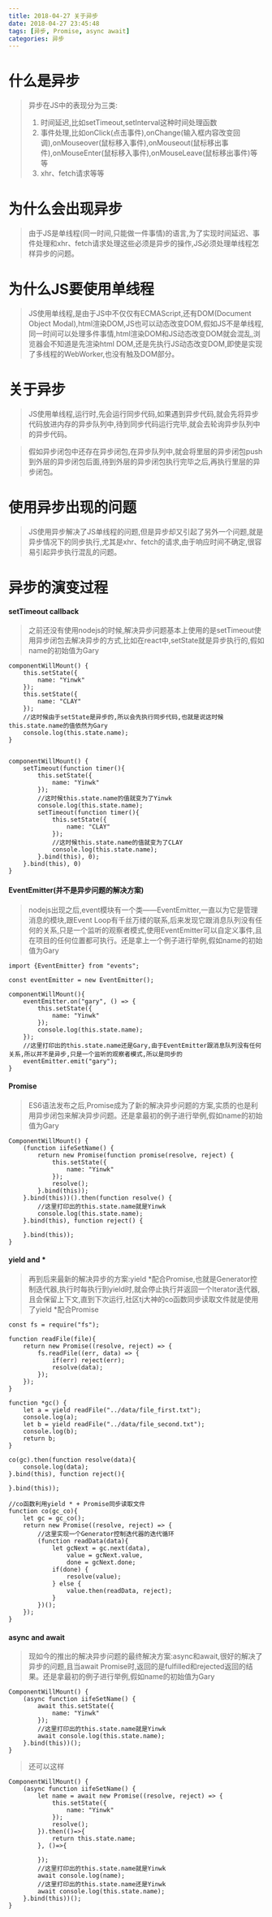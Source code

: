 ```yaml
---
title: 2018-04-27 关于异步
date: 2018-04-27 23:45:48
tags: [异步, Promise, async await]
categories: 异步
---
```

# 什么是异步

> 异步在JS中的表现分为三类:
> 1. 时间延迟,比如setTimeout,setInterval这种时间处理函数
> 2. 事件处理,比如onClick(点击事件),onChange(输入框内容改变回调),onMouseover(鼠标移入事件),onMouseout(鼠标移出事件),onMouseEnter(鼠标移入事件),onMouseLeave(鼠标移出事件)等等
> 3. xhr、fetch请求等等

# 为什么会出现异步

> 由于JS是单线程(同一时间,只能做一件事情)的语言,为了实现时间延迟、事件处理和xhr、fetch请求处理这些必须是异步的操作,JS必须处理单线程怎样异步的问题。

# 为什么JS要使用单线程

> JS使用单线程,是由于JS中不仅仅有ECMAScript,还有DOM(Document Object Modal),html渲染DOM,JS也可以动态改变DOM,假如JS不是单线程,同一时间可以处理多件事情,html渲染DOM和JS动态改变DOM就会混乱,浏览器会不知道是先渲染html DOM,还是先执行JS动态改变DOM,即使是实现了多线程的WebWorker,也没有触及DOM部分。

# 关于异步

> JS使用单线程,运行时,先会运行同步代码,如果遇到异步代码,就会先将异步代码放进内存的异步队列中,待到同步代码运行完毕,就会去轮询异步队列中的异步代码。

> 假如异步闭包中还存在异步闭包,在异步队列中,就会将里层的异步闭包push到外层的异步闭包后面,待到外层的异步闭包执行完毕之后,再执行里层的异步闭包。

# 使用异步出现的问题

> JS使用异步解决了JS单线程的问题,但是异步却又引起了另外一个问题,就是异步情况下的同步执行,尤其是xhr、fetch的请求,由于响应时间不确定,很容易引起异步执行混乱的问题。

# 异步的演变过程
#### setTimeout callback

> 之前还没有使用nodejs的时候,解决异步问题基本上使用的是setTimeout使用异步闭包去解决异步的方式,比如在react中,setState就是异步执行的,假如name的初始值为Gary

    componentWillMount() {
        this.setState({
            name: "Yinwk"
        });
        this.setState({
            name: "CLAY"
        });
        //这时候由于setState是异步的,所以会先执行同步代码,也就是说这时候this.state.name的值依然为Gary
        console.log(this.state.name);
    }
    
    
    componentWillMount() {
        setTimeout(function timer(){
            this.setState({
                name: "Yinwk"
            });
            //这时候this.state.name的值就变为了Yinwk
            console.log(this.state.name);
            setTimeout(function timer(){
                this.setState({
                    name: "CLAY"
                });
                //这时候this.state.name的值就变为了CLAY
                console.log(this.state.name);
            }.bind(this), 0);
        }.bind(this), 0)
    }
    
#### EventEmitter(并不是异步问题的解决方案)

> nodejs出现之后,event模块有一个类——EventEmitter,一直以为它是管理消息的模块,跟Event Loop有千丝万缕的联系,后来发现它跟消息队列没有任何的关系,只是一个监听的观察者模式,使用EventEmitter可以自定义事件,且在项目的任何位置都可执行。还是拿上一个例子进行举例,假如name的初始值为Gary

    import {EventEmitter} from "events";
    
    const eventEmitter = new EventEmitter();
    
    componentWillMount(){
        eventEmitter.on("gary", () => {
            this.setState({
                name: "Yinwk"
            });
            console.log(this.state.name);
        });
        //这里打印出的this.state.name还是Gary,由于EventEmitter跟消息队列没有任何关系,所以并不是异步,只是一个监听的观察者模式,所以是同步的
        eventEmitter.emit("gary");
    }
    
#### Promise
> ES6语法发布之后,Promise成为了新的解决异步问题的方案,实质的也是利用异步闭包来解决异步问题。还是拿最初的例子进行举例,假如name的初始值为Gary
    
    ComponentWillMount() {
        (function iifeSetName() {
            return new Promise(function promise(resolve, reject) {
                this.setState({
                    name: "Yinwk"
                });
                resolve();
            }.bind(this));
        }.bind(this))().then(function resolve() {
            //这里打印出的this.state.name就是Yinwk
            console.log(this.state.name);
        }.bind(this), function reject() {
    
        }.bind(this));   
    }
        
#### yield and *

> 再到后来最新的解决异步的方案:yield \*配合Promise,也就是Generator控制迭代器,执行时每执行到yield时,就会停止执行并返回一个Iterator迭代器,且会保留上下文,直到下次运行,社区tj大神的co函数同步读取文件就是使用了yield *配合Promise

    const fs = require("fs");
    
    function readFile(file){
        return new Promise((resolve, reject) => {
            fs.readFile((err, data) => {
                if(err) reject(err);
                resolve(data);
            });       
        });
    }
    
    function *gc() {
        let a = yield readFile("../data/file_first.txt");
        console.log(a);
        let b = yield readFile("../data/file_second.txt");
        console.log(b);
        return b;
    }
    
    co(gc).then(function resolve(data){
        console.log(data);
    }.bind(this), function reject(){
        
    }.bind(this));
    
    //co函数利用yield * + Promise同步读取文件
    function co(gc_co){
        let gc = gc_co();
        return new Promise((resolve, reject) => {
            //这里实现一个Generator控制迭代器的迭代循环
            (function readData(data){
                let gcNext = gc.next(data),
                    value = gcNext.value,
                    done = gcNext.done;
                if(done) {
                    resolve(value);
                } else {
                    value.then(readData, reject);
                }
            })();
        });
    }
    
#### async and await

> 现如今的推出的解决异步问题的最终解决方案:async和await,很好的解决了异步的问题,且当await Promise时,返回的是fulfilled和rejected返回的结果。还是拿最初的例子进行举例,假如name的初始值为Gary

    ComponentWillMount() {
        (async function iifeSetName() {
            await this.setState({
                name: "Yinwk"
            });
            //这里打印出的this.state.name就是Yinwk
            await console.log(this.state.name);
        }.bind(this))();
    }
    
> 还可以这样

    ComponentWillMount() {
        (async function iifeSetName() {
            let name = await new Promise((resolve, reject) => {
                this.setState({
                    name: "Yinwk"
                });
                resolve();
            }).then(()=>{
                return this.state.name;
            }, ()=>{
                
            });
            //这里打印出的this.state.name就是Yinwk
            await console.log(name);
            //这里打印出的this.state.name还是Yinwk
            await console.log(this.state.name);
        }.bind(this))();
    }    

    

    
    
    

    
    



